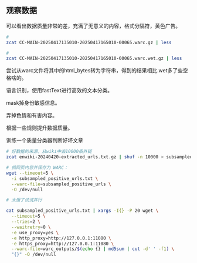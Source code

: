 

## 观察数据
可以看出数据质量非常的差，充满了无意义的内容，格式分隔符，黄色广告。
``` sh
# 
zcat CC-MAIN-20250417135010-20250417165010-00065.warc.gz | less

# 
zcat CC-MAIN-20250417135010-20250417165010-00065.warc.wet.gz | less
```

尝试从warc文件将其中的html_bytes转为字符串，得到的结果相比.wet多了些空格啥的。

语言识别，使用fastText进行高效的文本分类。

mask掉身份敏感信息。

弄掉色情和有害内容。

根据一些规则提升数据质量。

训练一个质量分类器判断好坏文章
``` sh
# 好数据的来源，从wiki中去10000条外链
zcat enwiki-20240420-extracted_urls.txt.gz | shuf -n 10000 > subsampled_positive_urls.txt

# 抓网页内容并保存为 WARC：
wget --timeout=5 \
  -i subsampled_positive_urls.txt \
  --warc-file=subsampled_positive_urls \
  -O /dev/null

# 太慢了试试并行

cat subsampled_positive_urls.txt | xargs -I{} -P 20 wget \
  --timeout=5 \
  --tries=2 \
  --waitretry=0 \
  -e use_proxy=yes \
  -e http_proxy=http://127.0.0.1:11080 \
  -e https_proxy=http://127.0.0.1:11080 \
  --warc-file=warc_outputs/$(echo {} | md5sum | cut -d' ' -f1) \
  "{}" -O /dev/null
```